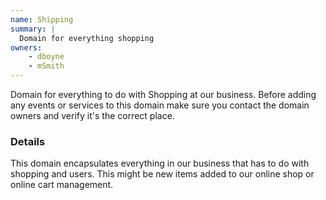 ```yaml
---
name: Shipping
summary: |
  Domain for everything shopping
owners:
    - dboyne
    - mSmith
---
```


<Admonition>Domain for everything to do with Shopping at our business. Before adding any events or services to this domain make sure you contact the domain owners and verify it's the correct place.</Admonition>

### Details

This domain encapsulates everything in our business that has to do with shopping and users. This might be new items added to our online shop or online cart management.

<NodeGraph title="Domain Graph" />
